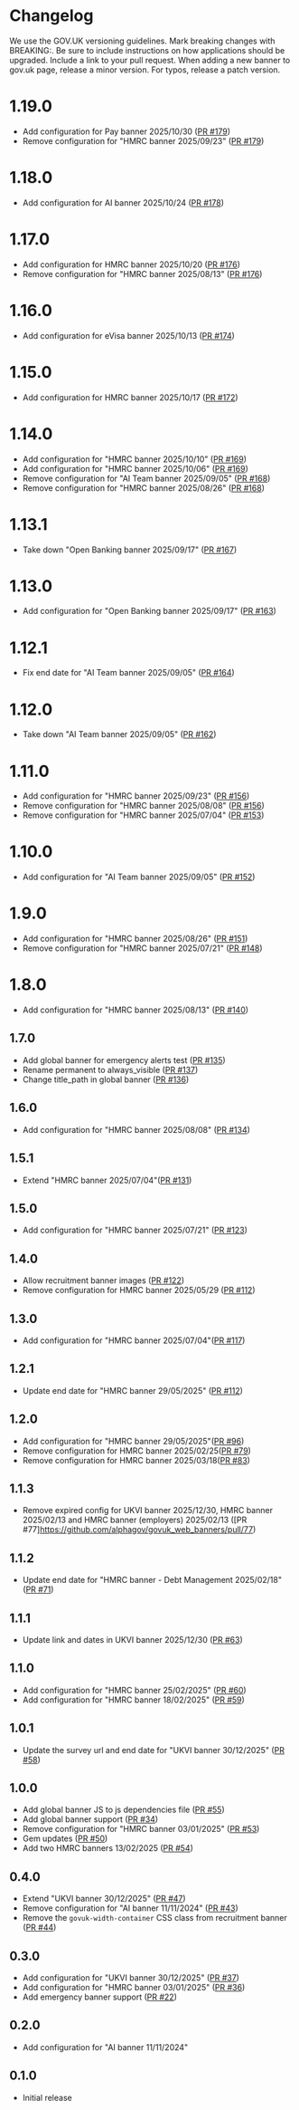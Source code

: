 # Changelog

We use the GOV.UK versioning guidelines.
Mark breaking changes with BREAKING:. Be sure to include instructions on how applications should be upgraded.
Include a link to your pull request.
When adding a new banner to gov.uk page, release a minor version.
For typos, release a patch version.

# 1.19.0

* Add configuration for Pay banner 2025/10/30 ([PR #179](https://github.com/alphagov/govuk_web_banners/pull/179))
* Remove configuration for "HMRC banner 2025/09/23" ([PR #179](https://github.com/alphagov/govuk_web_banners/pull/179))

# 1.18.0

* Add configuration for AI banner 2025/10/24 ([PR #178](https://github.com/alphagov/govuk_web_banners/pull/178))

# 1.17.0

* Add configuration for HMRC banner 2025/10/20 ([PR #176](https://github.com/alphagov/govuk_web_banners/pull/176))
* Remove configuration for "HMRC banner 2025/08/13" ([PR #176](https://github.com/alphagov/govuk_web_banners/pull/176))

# 1.16.0
* Add configuration for eVisa banner 2025/10/13 ([PR #174](https://github.com/alphagov/govuk_web_banners/pull/174))

# 1.15.0

* Add configuration for HMRC banner 2025/10/17 ([PR #172](https://github.com/alphagov/govuk_web_banners/pull/172))

# 1.14.0

* Add configuration for "HMRC banner 2025/10/10" ([PR #169](https://github.com/alphagov/govuk_web_banners/pull/169))
* Add configuration for "HMRC banner 2025/10/06" ([PR #169](https://github.com/alphagov/govuk_web_banners/pull/169))
* Remove configuration for "AI Team banner 2025/09/05" ([PR #168](https://github.com/alphagov/govuk_web_banners/pull/168))
* Remove configuration for "HMRC banner 2025/08/26" ([PR #168](https://github.com/alphagov/govuk_web_banners/pull/168))

# 1.13.1

* Take down "Open Banking banner 2025/09/17" ([PR #167](https://github.com/alphagov/govuk_web_banners/pull/167))

# 1.13.0

* Add configuration for "Open Banking banner 2025/09/17" ([PR #163](https://github.com/alphagov/govuk_web_banners/pull/163))

# 1.12.1

* Fix end date for "AI Team banner 2025/09/05" ([PR #164](https://github.com/alphagov/govuk_web_banners/pull/164))

# 1.12.0

* Take down "AI Team banner 2025/09/05" ([PR #162](https://github.com/alphagov/govuk_web_banners/pull/162))

# 1.11.0

* Add configuration for "HMRC banner 2025/09/23" ([PR #156](https://github.com/alphagov/govuk_web_banners/pull/156))
* Remove configuration for "HMRC banner 2025/08/08" ([PR #156](https://github.com/alphagov/govuk_web_banners/pull/156))
* Remove configuration for "HMRC banner 2025/07/04" ([PR #153](https://github.com/alphagov/govuk_web_banners/pull/153))

# 1.10.0

* Add configuration for "AI Team banner 2025/09/05" ([PR #152](https://github.com/alphagov/govuk_web_banners/pull/152))

# 1.9.0

* Add configuration for "HMRC banner 2025/08/26" ([PR #151](https://github.com/alphagov/govuk_web_banners/pull/151))
* Remove configuration for "HMRC banner 2025/07/21" ([PR #148](https://github.com/alphagov/govuk_web_banners/pull/148))

# 1.8.0

* Add configuration for "HMRC banner 2025/08/13" ([PR #140](https://github.com/alphagov/govuk_web_banners/pull/140))

## 1.7.0

* Add global banner for emergency alerts test ([PR #135](https://github.com/alphagov/govuk_web_banners/pull/135))
* Rename permanent to always_visible ([PR #137](https://github.com/alphagov/govuk_web_banners/pull/137))
* Change title_path in global banner ([PR #136](https://github.com/alphagov/govuk_web_banners/pull/136))

## 1.6.0

* Add configuration for "HMRC banner 2025/08/08" ([PR #134](https://github.com/alphagov/govuk_web_banners/pull/134))

## 1.5.1

* Extend "HMRC banner 2025/07/04"([PR #131](https://github.com/alphagov/govuk_web_banners/pull/131))

## 1.5.0

* Add configuration for "HMRC banner 2025/07/21" ([PR #123](https://github.com/alphagov/govuk_web_banners/pull/123))

## 1.4.0

* Allow recruitment banner images ([PR #122](https://github.com/alphagov/govuk_web_banners/pull/122))
* Remove configuration for HMRC banner 2025/05/29 ([PR #112](https://github.com/alphagov/govuk_web_banners/pull/112))

## 1.3.0

* Add configuration for "HMRC banner 2025/07/04"([PR #117](https://github.com/alphagov/govuk_web_banners/pull/117))

## 1.2.1

* Update end date for "HMRC banner 29/05/2025" ([PR #112](https://github.com/alphagov/govuk_web_banners/pull/112))

## 1.2.0

* Add configuration for "HMRC banner 29/05/2025"([PR #96](https://github.com/alphagov/govuk_web_banners/pull/96))
* Remove configuration for HMRC banner 2025/02/25([PR #79](https://github.com/alphagov/govuk_web_banners/pull/79))
* Remove configuration for HMRC banner 2025/03/18([PR #83](https://github.com/alphagov/govuk_web_banners/pull/83))

## 1.1.3

* Remove expired config for UKVI banner 2025/12/30, HMRC banner 2025/02/13 and HMRC banner (employers) 2025/02/13 ([PR #77]https://github.com/alphagov/govuk_web_banners/pull/77)

## 1.1.2

* Update end date for "HMRC banner - Debt Management 2025/02/18" ([PR #71](https://github.com/alphagov/govuk_web_banners/pull/71))

## 1.1.1

* Update link and dates in UKVI banner 2025/12/30 ([PR #63](https://github.com/alphagov/govuk_web_banners/pull/63))

## 1.1.0

* Add configuration for "HMRC banner 25/02/2025" ([PR #60](https://github.com/alphagov/govuk_web_banners/pull/60))
* Add configuration for "HMRC banner 18/02/2025" ([PR #59](https://github.com/alphagov/govuk_web_banners/pull/59))

## 1.0.1

* Update the survey url and end date for "UKVI banner 30/12/2025" ([PR #58](https://github.com/alphagov/govuk_web_banners/pull/58))

## 1.0.0

* Add global banner JS to js dependencies file ([PR #55](https://github.com/alphagov/govuk_web_banners/pull/55))
* Add global banner support ([PR #34](https://github.com/alphagov/govuk_web_banners/pull/34))
* Remove configuration for "HMRC banner 03/01/2025" ([PR #53](https://github.com/alphagov/govuk_web_banners/pull/53))
* Gem updates ([PR #50](https://github.com/alphagov/govuk_web_banners/pull/50))
* Add two HMRC banners 13/02/2025 ([PR #54](https://github.com/alphagov/govuk_web_banners/pull/54))

## 0.4.0

* Extend "UKVI banner 30/12/2025" ([PR #47](https://github.com/alphagov/govuk_web_banners/pull/47))
* Remove configuration for "AI banner 11/11/2024" ([PR #43](https://github.com/alphagov/govuk_web_banners/pull/43))
* Remove the `govuk-width-container` CSS class from recruitment banner ([PR #44](https://github.com/alphagov/govuk_web_banners/pull/44))

## 0.3.0

* Add configuration for "UKVI banner 30/12/2025" ([PR #37](https://github.com/alphagov/govuk_web_banners/pull/37))
* Add configuration for "HMRC banner 03/01/2025" ([PR #36](https://github.com/alphagov/govuk_web_banners/pull/36))
* Add emergency banner support ([PR #22](https://github.com/alphagov/govuk_web_banners/pull/22))

## 0.2.0

* Add configuration for "AI banner 11/11/2024"

## 0.1.0

* Initial release
